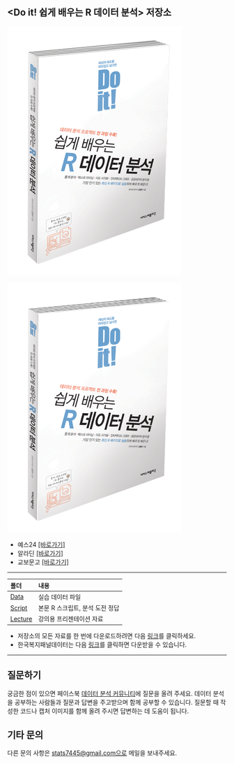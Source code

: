 <Do it! 쉽게 배우는 R 데이터 분석> 저장소
---

![](cover2.png)

<img src="cover_big.png" width="400">

- 예스24 [[바로가기]](http://www.yes24.com/Product/Goods/43868089)
- 알라딘 [[바로가기]](https://www.aladin.co.kr/shop/wproduct.aspx?ISBN=K382531391&start=pnaver_02)
- 교보문고 [[바로가기]](http://www.kyobobook.co.kr/product/detailViewKor.laf?mallGb=KOR&ejkGb=KOR&linkClass=&barcode=9791187370949)

---

폴더           | 내용
:------------- |:-------------
[Data](https://github.com/youngwoos/Doit_R/tree/master/Data) | 실습 데이터 파일
[Script](https://github.com/youngwoos/Doit_R/tree/master/Script) | 본문 R 스크립트, 분석 도전 정답
[Lecture](https://github.com/youngwoos/Doit_R/tree/master/Lecture) | 강의용 프리젠테이션 자료

- 저장소의 모든 자료를 한 번에 다운로드하려면 다음 [링크](https://github.com/youngwoos/Doit_R/archive/master.zip)를 클릭하세요.
- 한국복지패널데이터는 다음 [링크](http://bit.ly/Koweps_hpc10_2015_v2)를 클릭하면 다운받을 수 있습니다.

---

## 질문하기
궁금한 점이 있으면 페이스북 [데이터 분석 커뮤니티](https://www.facebook.com/groups/datacommunity)에 질문을 올려 주세요. 데이터 분석을 공부하는 사람들과 질문과 답변을 주고받으며 함께 공부할 수 있습니다.  질문할 때 작성한 코드나 캡처 이미지를 함께 올려 주시면 답변하는 데 도움이 됩니다.

## 기타 문의
다른 문의 사항은 stats7445@gmail.com으로 메일을 보내주세요.
